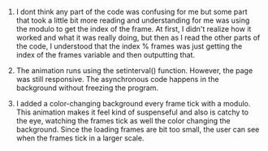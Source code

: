 1. I dont think any part of the code was confusing for me but some part that took a little bit more reading and understanding for me was using the modulo to get the index of the frame. At first, I didn't realize how it worked and what it was really doing, but then as I read the other parts of the code, I understood that the index % frames was just getting the index of the frames variable and then outputting that.

2. The animation runs using the setinterval() function. However, the page was still responsive. The asynchronous code happens in the background without freezing the program. 

3. I added a color-changing background every frame tick with a modulo. This animation makes it feel kind of suspenseful and also is catchy to the eye, watching the frames tick as well the color changing the background. Since the loading frames are bit too small, the user can see when the frames tick in a larger scale. 